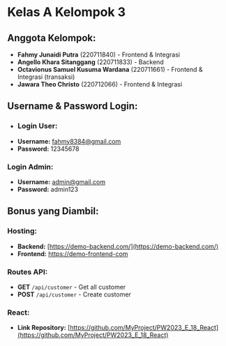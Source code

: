 # Kelas A Kelompok 3

## Anggota Kelompok:
- **Fahmy Junaidi Putra** (220711840) - Frontend & Integrasi
- **Angello Khara Sitanggang** (220711833) - Backend
- **Octavionus Samuel Kusuma Wardana** (220711661) - Frontend & Integrasi (transaksi)
- **Jawara Theo Christo** (220712066) - Frontend & Integrasi

## Username & Password Login:
- ### Login User:
- **Username:** fahmy8384@gmail.com
- **Password:** 12345678 

### Login Admin:
- **Username:** admin@gmail.com  
- **Password:** admin123 

## Bonus yang Diambil:
### Hosting:
- **Backend:** [https://demo-backend.com/](https://demo-backend.com/)
- **Frontend:** [https://demo-frontend-com](https://demo-frontend-com)

### Routes API:
- **GET** `/api/customer` - Get all customer  
- **POST** `/api/customer` - Create customer  

### React:
- **Link Repository:** [https://github.com/MyProject/PW2023_E_18_React](https://github.com/MyProject/PW2023_E_18_React)
